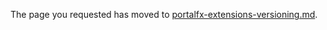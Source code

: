 
The page you requested has moved to [portalfx-extensions-versioning.md](portalfx-extensions-versioning.md). 
